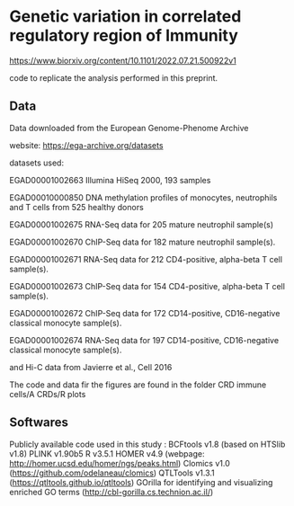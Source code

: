 # Genetic variation in correlated regulatory region of Immunity

https://www.biorxiv.org/content/10.1101/2022.07.21.500922v1


code to replicate the analysis performed in this preprint.


## Data

Data downloaded from the European Genome-Phenome Archive

website: https://ega-archive.org/datasets

datasets used: 

EGAD00001002663 Illumina HiSeq 2000, 193 samples 

EGAD00010000850 DNA methylation profiles of monocytes, neutrophils and T cells from 525 healthy donors 

EGAD00001002675 RNA-Seq data for 205 mature neutrophil sample(s)

EGAD00001002670 ChIP-Seq data for 182 mature neutrophil sample(s). 

EGAD00001002671 RNA-Seq data for 212 CD4-positive, alpha-beta T cell sample(s). 

EGAD00001002673 ChIP-Seq data for 154 CD4-positive, alpha-beta T cell sample(s). 

EGAD00001002672 ChIP-Seq data for 172 CD14-positive, CD16-negative classical monocyte sample(s). 

EGAD00001002674 RNA-Seq data for 197 CD14-positive, CD16-negative classical monocyte sample(s).



and  Hi-C data from Javierre et al., Cell 2016

The code and data fir the figures are found in the folder CRD immune cells/A CRDs/R plots

## Softwares
Publicly available code used in this study :
BCFtools v1.8 (based on HTSlib v1.8)
PLINK v1.90b5
R v3.5.1
HOMER v4.9 (webpage: http://homer.ucsd.edu/homer/ngs/peaks.html)
Clomics v1.0 (https://github.com/odelaneau/clomics)
QTLTools v1.3.1 (https://qtltools.github.io/qtltools)
GOrilla for identifying and visualizing enriched GO terms (http://cbl-gorilla.cs.technion.ac.il/)
